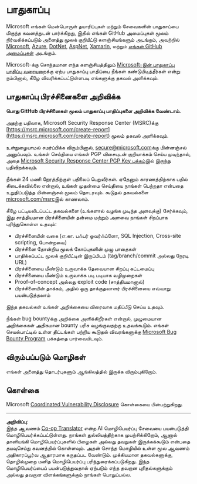 <!--
CO_OP_TRANSLATOR_METADATA:
{
  "original_hash": "8587f83cfded1bfab99fda4022f4df89",
  "translation_date": "2025-10-11T11:17:44+00:00",
  "source_file": "SECURITY.md",
  "language_code": "ta"
}
-->
<!-- BEGIN MICROSOFT SECURITY.MD V0.0.5 BLOCK -->

# பாதுகாப்பு

Microsoft எங்கள் மென்பொருள் தயாரிப்புகள் மற்றும் சேவைகளின் பாதுகாப்பை மிகுந்த கவனத்துடன் பார்க்கிறது, இதில் எங்கள் GitHub அமைப்புகள் மூலம் நிர்வகிக்கப்படும் அனைத்து மூலக் குறியீட்டு களஞ்சியங்களும் அடங்கும், அவற்றில் [Microsoft](https://github.com/Microsoft), [Azure](https://github.com/Azure), [DotNet](https://github.com/dotnet), [AspNet](https://github.com/aspnet), [Xamarin](https://github.com/xamarin), மற்றும் [எங்கள் GitHub அமைப்புகள்](https://opensource.microsoft.com/) அடங்கும்.

Microsoft-க்கு சொந்தமான எந்த களஞ்சியத்திலும் [Microsoft-இன் பாதுகாப்பு பாதிப்பு வரையறை](https://docs.microsoft.com/en-us/previous-versions/tn-archive/cc751383(v=technet.10))க்கு ஏற்ப பாதுகாப்பு பாதிப்பை நீங்கள் கண்டுபிடித்தீர்கள் என்று நம்பினால், கீழே விவரிக்கப்பட்டுள்ளபடி எங்களுக்கு தகவல் அளிக்கவும்.

## பாதுகாப்பு பிரச்சினைகளை அறிவிக்க

**பொது GitHub பிரச்சினைகள் மூலம் பாதுகாப்பு பாதிப்புகளை அறிவிக்க வேண்டாம்.**

அதற்கு பதிலாக, Microsoft Security Response Center (MSRC)க்கு [https://msrc.microsoft.com/create-report](https://msrc.microsoft.com/create-report) மூலம் தகவல் அளிக்கவும்.

உள்நுழையாமல் சமர்ப்பிக்க விரும்பினால், [secure@microsoft.com](mailto:secure@microsoft.com)க்கு மின்னஞ்சல் அனுப்பவும். உங்கள் செய்தியை எங்கள் PGP விசையுடன் குறியாக்கம் செய்ய முடிந்தால், அதை [Microsoft Security Response Center PGP Key பக்கம்](https://www.microsoft.com/en-us/msrc/pgp-key-msrc)இல் இருந்து பதிவிறக்கவும்.

நீங்கள் 24 மணி நேரத்திற்குள் பதிலைப் பெறுவீர்கள். ஏதேனும் காரணத்திற்காக பதில் கிடைக்கவில்லை என்றால், உங்கள் முதன்மை செய்தியை நாங்கள் பெற்றதா என்பதை உறுதிப்படுத்த மின்னஞ்சல் மூலம் தொடரவும். கூடுதல் தகவல்களை [microsoft.com/msrc](https://www.microsoft.com/msrc)இல் காணலாம்.  

கீழே பட்டியலிடப்பட்ட தகவல்களை (உங்களால் வழங்க முடிந்த அளவுக்கு) சேர்க்கவும், இது சாத்தியமான பிரச்சினையின் தன்மை மற்றும் அளவை நாங்கள் சிறப்பாக புரிந்துகொள்ள உதவும்:

  * பிரச்சினையின் வகை (எ.கா. பஃபர் ஓவர்ஃப்ளோ, SQL Injection, Cross-site scripting, போன்றவை)
  * பிரச்சினை தோன்றிய மூலக் கோப்புகளின் முழு பாதைகள்
  * பாதிக்கப்பட்ட மூலக் குறியீட்டின் இருப்பிடம் (tag/branch/commit அல்லது நேரடி URL)
  * பிரச்சினையை மீண்டும் உருவாக்க தேவையான சிறப்பு கட்டமைப்பு
  * பிரச்சினையை மீண்டும் உருவாக்க படி படியாக வழிமுறைகள்
  * Proof-of-concept அல்லது exploit code (சாத்தியமானால்)
  * பிரச்சினையின் தாக்கம், அதில் ஒரு தாக்குதலாளர் பிரச்சினையை எவ்வாறு பயன்படுத்தலாம்

இந்த தகவல்கள் உங்கள் அறிக்கையை விரைவாக மதிப்பீடு செய்ய உதவும்.

நீங்கள் bug bountyக்கு அறிக்கை அளிக்கிறீர்கள் என்றால், முழுமையான அறிக்கைகள் அதிகமான bounty பரிசு வழங்குவதற்கு உதவக்கூடும். எங்கள் செயல்பாட்டில் உள்ள திட்டங்கள் பற்றிய கூடுதல் விவரங்களுக்கு [Microsoft Bug Bounty Program](https://microsoft.com/msrc/bounty) பக்கத்தை பார்வையிடவும்.

## விரும்பப்படும் மொழிகள்

எங்கள் அனைத்து தொடர்புகளும் ஆங்கிலத்தில் இருக்க விரும்புகிறோம்.

## கொள்கை

Microsoft [Coordinated Vulnerability Disclosure](https://www.microsoft.com/en-us/msrc/cvd) கொள்கையை பின்பற்றுகிறது.

<!-- END MICROSOFT SECURITY.MD BLOCK -->

---

**அறிவிப்பு**:  
இந்த ஆவணம் [Co-op Translator](https://github.com/Azure/co-op-translator) என்ற AI மொழிபெயர்ப்பு சேவையை பயன்படுத்தி மொழிபெயர்க்கப்பட்டுள்ளது. நாங்கள் துல்லியத்திற்காக முயற்சிக்கிறோம், ஆனால் தானியங்கி மொழிபெயர்ப்புகளில் பிழைகள் அல்லது தவறுகள் இருக்கக்கூடும் என்பதை தயவுசெய்து கவனத்தில் கொள்ளவும். அதன் சொந்த மொழியில் உள்ள மூல ஆவணம் அதிகாரப்பூர்வ ஆதாரமாக கருதப்பட வேண்டும். முக்கியமான தகவல்களுக்கு, தொழில்முறை மனித மொழிபெயர்ப்பு பரிந்துரைக்கப்படுகிறது. இந்த மொழிபெயர்ப்பைப் பயன்படுத்துவதால் ஏற்படும் எந்த தவறான புரிதல்களுக்கும் அல்லது தவறான விளக்கங்களுக்கும் நாங்கள் பொறுப்பல்ல.